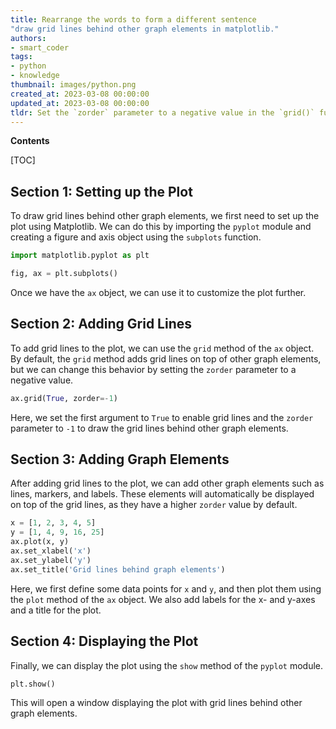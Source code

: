 ```yaml
---
title: Rearrange the words to form a different sentence 
"draw grid lines behind other graph elements in matplotlib."
authors:
- smart_coder
tags:
- python
- knowledge
thumbnail: images/python.png
created_at: 2023-03-08 00:00:00
updated_at: 2023-03-08 00:00:00
tldr: Set the `zorder` parameter to a negative value in the `grid()` function to draw the grid lines behind other graph elements.
---
```


**Contents**

[TOC]

## Section 1: Setting up the Plot

To draw grid lines behind other graph elements, we first need to set up the plot using Matplotlib. We can do this by importing the `pyplot` module and creating a figure and axis object using the `subplots` function.

```python
import matplotlib.pyplot as plt

fig, ax = plt.subplots()
```

Once we have the `ax` object, we can use it to customize the plot further.


## Section 2: Adding Grid Lines

To add grid lines to the plot, we can use the `grid` method of the `ax` object. By default, the `grid` method adds grid lines on top of other graph elements, but we can change this behavior by setting the `zorder` parameter to a negative value.

```python
ax.grid(True, zorder=-1)
```

Here, we set the first argument to `True` to enable grid lines and the `zorder` parameter to `-1` to draw the grid lines behind other graph elements.


## Section 3: Adding Graph Elements

After adding grid lines to the plot, we can add other graph elements such as lines, markers, and labels. These elements will automatically be displayed on top of the grid lines, as they have a higher `zorder` value by default.

```python
x = [1, 2, 3, 4, 5]
y = [1, 4, 9, 16, 25]
ax.plot(x, y)
ax.set_xlabel('x')
ax.set_ylabel('y')
ax.set_title('Grid lines behind graph elements')
```

Here, we first define some data points for `x` and `y`, and then plot them using the `plot` method of the `ax` object. We also add labels for the x- and y-axes and a title for the plot.


## Section 4: Displaying the Plot

Finally, we can display the plot using the `show` method of the `pyplot` module.

```python
plt.show()
```

This will open a window displaying the plot with grid lines behind other graph elements.
